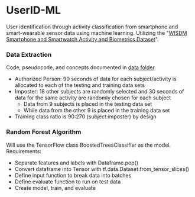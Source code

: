 # UserID-ML
User identification through activity classification from smartphone and smart-wearable sensor data using machine learning. Utilizing the "[WISDM Smartphone and Smartwatch Activity and Biometrics Dataset](https://archive.ics.uci.edu/ml/datasets/WISDM+Smartphone+and+Smartwatch+Activity+and+Biometrics+Dataset+)".

### Data Extraction
Code, pseudocode, and concepts documented in [data folder](data/README.md).  
- Authorized Person: 90 seconds of data for each subject/activity is allocated to each of the testing and training data sets
- Imposter: 18 other subjects are randomly selected and 30 seconds of data for the same activity are randomly chosen for each subject
  - Data from 9 subjects is placed in the testing data set
  - While data from the other 9 is placed in the training data set
- Training class ratio is 90:270 (subject:imposter) by design

### Random Forest Algorithm
Will use the TensorFlow class BoostedTreesClassifier as the model. Requirements:
- Separate features and labels with Dataframe.pop()
- Convert dataframe into Tensor with tf.data.Dataset.from_tensor_slices()
- Define input function to break data into batches
- Define evaluate function to run on test data
- Create model, train, and evaluate
